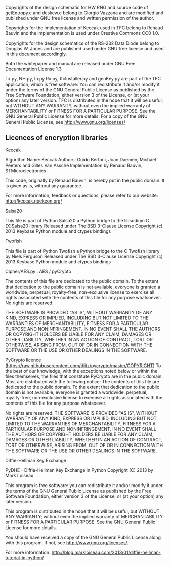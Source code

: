 Copyrights of the design schematic for HW RNG and source code of getEntropy.c and
deskew.c belong to Giorgio Vazzana and are modified and published under GNU free
license and written permission of the author.

Copyrights for the implementation of Keccak used in TFC belong to Renaud Bauvin and
the implementation is used under Creative Commons CC0 1.0.

Copyrights for the design schematics of the RS-232 Data Diode belong to Douglas W. Jones
and are published used under GNU free license and used in this document accordingly.

Both the whitepaper and manual are released under GNU Free Documentation License 1.3

Tx.py, NH.py, In.py Rx.py, tfcInstaller.py and genKey.py are part of the TFC application, which
is free software: You can redistribute it and/or modify it under the terms of the GNU
General Public License as published by the Free Software Foundation, either version 3 of
the License, or (at your option) any later version. TFC is distributed in the hope that
it will be useful, but WITHOUT ANY WARRANTY; without even the implied warranty
of MERCHANTABILITY or FITNESS FOR A PARTICULAR PURPOSE. See the GNU
General Public License for more details. For a copy of the GNU General Public License,
see http://www.gnu.org/licenses/


Licences of encryption libraries
--------------------------------

Keccak

Algorithm Name: Keccak
Authors: Guido Bertoni, Joan Daemen, Michael Peeters and Gilles Van Assche
Implementation by Renaud Bauvin, STMicroelectronics

This code, originally by Renaud Bauvin, is hereby put in the public domain.
It is given as is, without any guarantee.

For more information, feedback or questions, please refer to our website:
http://keccak.noekeon.org/


Salsa20

This file is part of Python Salsa20
a Python bridge to the libsodium C [X]Salsa20 library
Released under The BSD 3-Clause License
Copyright (c) 2013 Keybase
Python module and ctypes bindings


Twofish

This file is part of Python Twofish a Python bridge to the C Twofish library by Niels Ferguson
Released under The BSD 3-Clause License
Copyright (c) 2013 Keybase
Python module and ctypes bindings


Cipher/AES.py : AES / pyCrypto

The contents of this file are dedicated to the public domain.  To
the extent that dedication to the public domain is not available,
everyone is granted a worldwide, perpetual, royalty-free,
non-exclusive license to exercise all rights associated with the
contents of this file for any purpose whatsoever.
No rights are reserved.

THE SOFTWARE IS PROVIDED "AS IS", WITHOUT WARRANTY OF ANY KIND,
EXPRESS OR IMPLIED, INCLUDING BUT NOT LIMITED TO THE WARRANTIES OF
MERCHANTABILITY, FITNESS FOR A PARTICULAR PURPOSE AND
NONINFRINGEMENT. IN NO EVENT SHALL THE AUTHORS OR COPYRIGHT HOLDERS
BE LIABLE FOR ANY CLAIM, DAMAGES OR OTHER LIABILITY, WHETHER IN AN
ACTION OF CONTRACT, TORT OR OTHERWISE, ARISING FROM, OUT OF OR IN
CONNECTION WITH THE SOFTWARE OR THE USE OR OTHER DEALINGS IN THE
SOFTWARE.

PyCrypto licence (https://raw.githubusercontent.com/dlitz/pycrypto/master/COPYRIGHT)
To the best of our knowledge, with the exceptions noted below or
within the files themselves, the files that constitute PyCrypto are in
the public domain. Most are distributed with the following notice:
The contents of this file are dedicated to the public domain. To
the extent that dedication to the public domain is not available,
everyone is granted a worldwide, perpetual, royalty-free,
non-exclusive license to exercise all rights associated with the
contents of this file for any purpose whatsoever.

No rights are reserved.
THE SOFTWARE IS PROVIDED "AS IS", WITHOUT WARRANTY OF ANY KIND,
EXPRESS OR IMPLIED, INCLUDING BUT NOT LIMITED TO THE WARRANTIES OF
MERCHANTABILITY, FITNESS FOR A PARTICULAR PURPOSE AND
NONINFRINGEMENT. IN NO EVENT SHALL THE AUTHORS OR COPYRIGHT HOLDERS
BE LIABLE FOR ANY CLAIM, DAMAGES OR OTHER LIABILITY, WHETHER IN AN
ACTION OF CONTRACT, TORT OR OTHERWISE, ARISING FROM, OUT OF OR IN
CONNECTION WITH THE SOFTWARE OR THE USE OR OTHER DEALINGS IN THE
SOFTWARE.


Diffie-Hellman Key Exchange

PyDHE - Diffie-Hellman Key Exchange in Python
Copyright (C) 2013 by Mark Loiseau

This program is free software: you can redistribute it and/or modify
it under the terms of the GNU General Public License as published by
the Free Software Foundation, either version 3 of the License, or
(at your option) any later version.

This program is distributed in the hope that it will be useful,
but WITHOUT ANY WARRANTY; without even the implied warranty of
MERCHANTABILITY or FITNESS FOR A PARTICULAR PURPOSE.  See the
GNU General Public License for more details.

You should have received a copy of the GNU General Public License
along with this program.  If not, see <http://www.gnu.org/licenses/>.

For more information:
http://blog.markloiseau.com/2013/01/diffie-hellman-tutorial-in-python/

